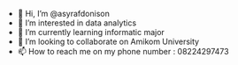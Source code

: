 - 👋 Hi, I’m @asyrafdonison
- 👀 I’m interested in data analytics
- 🌱 I’m currently learning informatic major
- 💞️ I’m looking to collaborate on Amikom University
- 📫 How to reach me on my phone number : 08224297473

<!---
asyrafdonison/asyrafdonison is a ✨ special ✨ repository because its `README.md` (this file) appears on your GitHub profile.
You can click the Preview link to take a look at your changes.
--->
